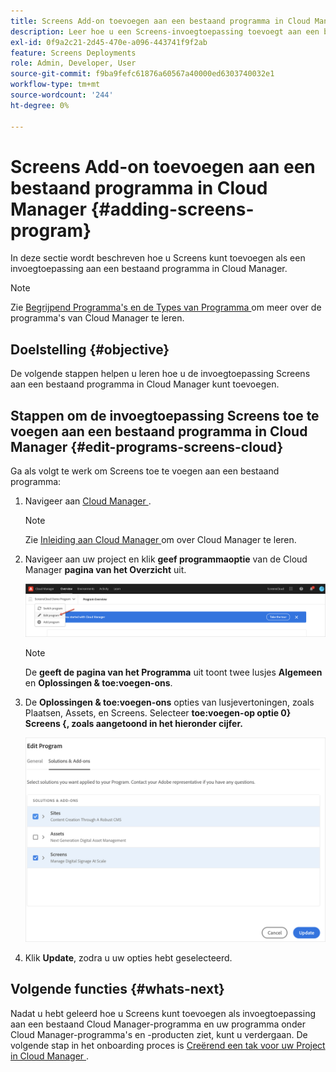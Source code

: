 ```yaml
---
title: Screens Add-on toevoegen aan een bestaand programma in Cloud Manager
description: Leer hoe u een Screens-invoegtoepassing toevoegt aan een bestaand programma in Cloud Manager for Screens as a Cloud Service.
exl-id: 0f9a2c21-2d45-470e-a096-443741f9f2ab
feature: Screens Deployments
role: Admin, Developer, User
source-git-commit: f9ba9fefc61876a60567a40000ed6303740032e1
workflow-type: tm+mt
source-wordcount: '244'
ht-degree: 0%

---
```


# Screens Add-on toevoegen aan een bestaand programma in Cloud Manager {#adding-screens-program}

In deze sectie wordt beschreven hoe u Screens kunt toevoegen als een invoegtoepassing aan een bestaand programma in Cloud Manager.

>[!NOTE]
>Zie [ Begrijpend Programma&#39;s en de Types van Programma ](https://experienceleague.adobe.com/docs/experience-manager-cloud-service/content/implementing/using-cloud-manager/programs/program-types.html) om meer over de programma&#39;s van Cloud Manager te leren.

## Doelstelling {#objective}

De volgende stappen helpen u leren hoe u de invoegtoepassing Screens aan een bestaand programma in Cloud Manager kunt toevoegen.

## Stappen om de invoegtoepassing Screens toe te voegen aan een bestaand programma in Cloud Manager {#edit-programs-screens-cloud}

Ga als volgt te werk om Screens toe te voegen aan een bestaand programma:

1. Navigeer aan [ Cloud Manager ](https://my.cloudmanager.adobe.com/).

   >[!NOTE]
   >Zie [ Inleiding aan Cloud Manager ](https://experienceleague.adobe.com/docs/experience-manager-cloud-service/content/onboarding/journey/cloud-manager.html) om over Cloud Manager te leren.

1. Navigeer aan uw project en klik **geef programmaoptie** van de Cloud Manager **pagina van het Overzicht** uit.

   ![afbeelding](/help/screens-cloud/assets/onboarding/add-onexisting1.png)

   >[!NOTE]
   >De **geeft de pagina van het Programma** uit toont twee lusjes **Algemeen** en **Oplossingen &amp; toe:voegen-ons**.

1. De **Oplossingen &amp; toe:voegen-ons** opties van lusjevertoningen, zoals Plaatsen, Assets, en Screens. Selecteer **toe:voegen-op optie 0} Screens {, zoals aangetoond in het hieronder cijfer.**

   ![afbeelding](/help/screens-cloud/assets/onboarding/add-onexisting2.png)

1. Klik **Update**, zodra u uw opties hebt geselecteerd.

## Volgende functies {#whats-next}

Nadat u hebt geleerd hoe u Screens kunt toevoegen als invoegtoepassing aan een bestaand Cloud Manager-programma en uw programma onder Cloud Manager-programma&#39;s en -producten ziet, kunt u verdergaan. De volgende stap in het onboarding proces is [ Creërend een tak voor uw Project in Cloud Manager ](/help/screens-cloud/onboarding-screens-cloud/creating-a-branch.md).
